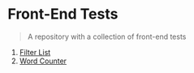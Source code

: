 # Front-End Tests
> A repository with a collection of front-end tests

1. [Filter List](tree/master/01-filter-list)
2. [Word Counter](tree/master/02-word-counter)